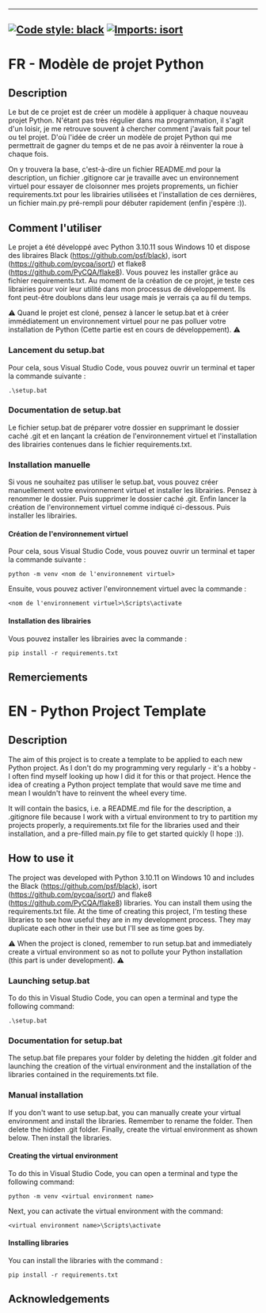 --------------------------------
[![Code style: black](https://img.shields.io/badge/code%20style-black-000000.svg)](https://github.com/psf/black)
[![Imports: isort](https://img.shields.io/badge/%20imports-isort-%231674b1?style=flat&labelColor=ef8336)](https://pycqa.github.io/isort/)
--------------------------------

# FR - Modèle de projet Python

## Description
Le but de ce projet est de créer un modèle à appliquer à chaque nouveau projet
Python. N'étant pas très régulier dans ma programmation, il s'agit d'un loisir,
je me retrouve souvent à chercher comment j'avais fait pour tel ou tel projet.
D'où l'idée de créer un modèle de projet Python qui me permettrait de gagner du
temps et de ne pas avoir à réinventer la roue à chaque fois.

On y trouvera la base, c'est-à-dire un fichier README.md pour la description,
un fichier .gitignore car je travaille avec un environnement virtuel pour
essayer de cloisonner mes projets proprements, un fichier requirements.txt pour
les librairies utilisées et l'installation de ces dernières, un fichier main.py
pré-rempli pour débuter rapidement (enfin j'espère :)).

## Comment l'utiliser
Le projet a été développé avec Python 3.10.11 sous Windows 10 et dispose des
libraires Black (https://github.com/psf/black), isort
(https://github.com/pycqa/isort/) et flake8 (https://github.com/PyCQA/flake8).
Vous pouvez les installer grâce au fichier requirements.txt.
Au moment de la création de ce projet, je teste ces librairies pour voir leur
utilité dans mon processus de développement. Ils font peut-être doublons dans
leur usage mais je verrais ça au fil du temps.

:warning: Quand le projet est cloné, pensez à lancer le setup.bat et à créer immédiatement
un environnement virtuel pour ne pas polluer votre installation de Python (Cette
partie est en cours de développement). :warning:

### Lancement du setup.bat

Pour cela, sous Visual Studio Code, vous pouvez ouvrir un terminal et taper la
commande suivante :
```
.\setup.bat
```

### Documentation de setup.bat

Le fichier setup.bat de préparer votre dossier en supprimant le dossier caché
.git et en lançant la création de l'environnement virtuel et l'installation des
librairies contenues dans le fichier requirements.txt.

### Installation manuelle

Si vous ne souhaitez pas utiliser le setup.bat, vous pouvez créer manuellement
votre environnement virtuel et installer les librairies. Pensez à renommer le
dossier. Puis supprimer le dossier caché .git. Enfin lancer la création de
l'environnement virtuel comme indiqué ci-dessous. Puis installer les librairies.

#### Création de l'environnement virtuel

Pour cela, sous Visual Studio Code, vous pouvez ouvrir un terminal et taper la
commande suivante :
```
python -m venv <nom de l'environnement virtuel>
```

Ensuite, vous pouvez activer l'environnement virtuel avec la commande : 
```
<nom de l'environnement virtuel>\Scripts\activate
```

#### Installation des librairies

Vous pouvez installer les librairies avec la commande : 
```
pip install -r requirements.txt
```

## Remerciements


# EN - Python Project Template

## Description

The aim of this project is to create a template to be applied to each new Python
project. As I don't do my programming very regularly - it's a hobby - I often
find myself looking up how I did it for this or that project.
Hence the idea of creating a Python project template that would save me time
and mean I wouldn't have to reinvent the wheel every time.

It will contain the basics, i.e. a README.md file for the description, a
.gitignore file because I work with a virtual environment to try to partition
my projects properly, a requirements.txt file for the libraries used and their
installation, and a pre-filled main.py file to get started quickly (I hope :)).

## How to use it
The project was developed with Python 3.10.11 on Windows 10 and includes the
Black (https://github.com/psf/black), isort (https://github.com/pycqa/isort/)
and flake8 (https://github.com/PyCQA/flake8) libraries.
You can install them using the requirements.txt file. At the time of creating
this project, I'm testing these libraries to see how useful they are in my
development process. They may duplicate each other in their use but I'll see as
time goes by.

:warning: When the project is cloned, remember to run setup.bat and immediately create a
virtual environment so as not to pollute your Python installation (this part is
under development). :warning:

### Launching setup.bat

To do this in Visual Studio Code, you can open a terminal and type the following
command:
```
.\setup.bat
```

### Documentation for setup.bat

The setup.bat file prepares your folder by deleting the hidden .git folder and
launching the creation of the virtual environment and the installation of the
libraries contained in the requirements.txt file.

### Manual installation

If you don't want to use setup.bat, you can manually create your virtual
environment and install the libraries. Remember to rename the folder.
Then delete the hidden .git folder. Finally, create the virtual environment as
shown below. Then install the libraries.

#### Creating the virtual environment

To do this in Visual Studio Code, you can open a terminal and type the following
command:
```
python -m venv <virtual environment name>
```

Next, you can activate the virtual environment with the command: 
```
<virtual environment name>\Scripts\activate
```

#### Installing libraries

You can install the libraries with the command : 
```
pip install -r requirements.txt
```

## Acknowledgements
